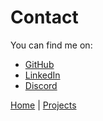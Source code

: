 # Contact

You can find me on:
- [GitHub](https://github.com/Anike03)
- [LinkedIn](https://www.linkedin.com/feed/)
- [Discord](https://discord.com/channels/@code2002)

[Home](index.markdown) | [Projects](project.markdown)

